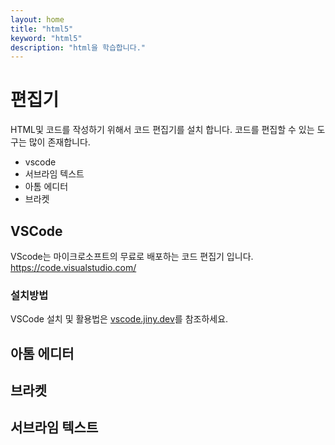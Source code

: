 ```yaml
---
layout: home
title: "html5"
keyword: "html5"
description: "html을 학습합니다."
---
```


#  편집기
HTML및 코드를 작성하기 위해서 코드 편집기를 설치 합니다. 코드를 편집할 수 있는 도구는 많이 존재합니다.

* vscode
* 서브라임 텍스트
* 아톰 에디터
* 브라켓



## VSCode
VScode는 마이크로소프트의 무료로 배포하는 코드 편집기 입니다.
https://code.visualstudio.com/



### 설치방법
VSCode 설치 및 활용법은 [vscode.jiny.dev](https://vscode.jiny.dev)를 참조하세요.



## 아톰 에디터





## 브라켓





## 서브라임 텍스트


